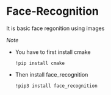 # Face-Recognition
It is basic face regonition using images

*Note*

- You have to first install cmake
 
      !pip install cmake 

- Then install face_recognition
  
      !pip3 install face_recognition
